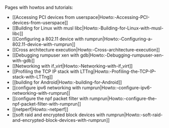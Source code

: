 Pages with howtos and tutorials:

- [[Accessing PCI devices from userspace|Howto:-Accessing-PCI-devices-from-userspace]]
- [[Building for Linux with musl libc|Howto:-Building-for-Linux-with-musl-libc]]
- [[Configuring a 802.11 device with rumprun|Howto:-Configuring-a-802.11-device-with-rumprun]]
- [[Cross architecture execution|Howto:-Cross-architecture-execution]]
- [[Debugging rumpuser xen with gdb|Howto:-Debugging-rumpuser-xen-with-gdb]]
- [[Networking with if_virt|Howto:-Networking-with-if_virt]]
- [[Profiling the TCP IP stack with LTTng|Howto:-Profiling-the-TCP-IP-stack-with-LTTng]]
- [[building for Android|Howto:-building-for-Android]]
- [[configure ipv6 networking with rumprun|Howto:-configure-ipv6-networking-with-rumprun]]
- [[configure the npf packet filter with rumprun|Howto:-configure-the-npf-packet-filter-with-rumprun]]
- [[netperf|Howto:-netperf]]
- [[soft raid and encrypted block devices with rumprun|Howto:-soft-raid-and-encrypted-block-devices-with-rumprun]]
